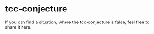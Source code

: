 # tcc-conjecture
If you can find a situation, where the tcc-conjecture is false, feel free to share it here.
